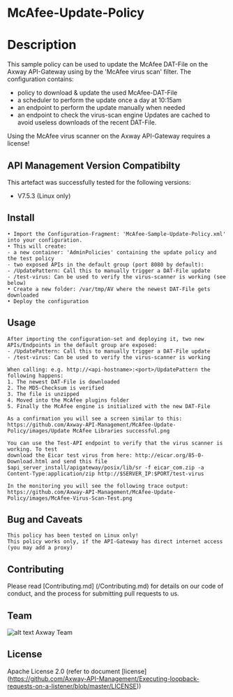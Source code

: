 # McAfee-Update-Policy

# Description
This sample policy can be used to update the McAfee DAT-File on the Axway API-Gateway using by the 'McAfee virus scan' filter.
The configuration contains:
- policy to download & update the used McAfee-DAT-File
- a scheduler to perform the update once a day at 10:15am
- an endpoint to perform the update manually when needed
- an endpoint to check the virus-scan engine
Updates are cached to avoid useless downloads of the recent DAT-File.

Using the McAfee virus scanner on the Axway API-Gateway requires a license!

## API Management Version Compatibilty
This artefact was successfully tested for the following versions:
- V7.5.3 (Linux only)


## Install

```
• Import the Configuration-Fragment: 'McAfee-Sample-Update-Policy.xml' into your configuration.
• This will create:
- a new container: 'AdminPolicies' containing the update policy and the test policy
- two exposed APIs in the default group (port 8080 by default):
- /UpdatePattern: Call this to manually trigger a DAT-File update
- /test-virus: Can be used to verify the virus-scanner is working (see below)
• Create a new folder: /var/tmp/AV where the newest DAT-File gets downloaded
• Deploy the configuration
```

## Usage

```
After importing the configuration-set and deploying it, two new APIs/Endpoints in the default group are exposed:
- /UpdatePattern: Call this to manually trigger a DAT-File update
- /test-virus: Can be used to verify the virus-scanner is working

When calling: e.g. http://<api-hostname>:<port>/UpdatePattern the following happens:
1. The newest DAT-File is downloaded
2. The MD5-Checksum is verified
3. The file is unzipped
4. Moved into the McAfee plugins folder
5. Finally the McAfee engine is initialized with the new DAT-File

As a confirmation you will see a screen similar to this:
https://github.com/Axway-API-Management/McAfee-Update-Policy/images/Update McAfee Libraries successful.png

You can use the Test-API endpoint to verify that the virus scanner is working. To test  
download the Eicar test virus from here: http://eicar.org/85-0-Download.html and send this file
$api_server_install/apigateway/posix/lib/sr -f eicar_com.zip -a Content-Type:application/zip http://$SERVER_IP:$PORT/test-virus

In the monitoring you will see the following trace output:
https://github.com/Axway-API-Management/McAfee-Update-Policy/images/McAfee-Virus-Scan-Test.png
```

## Bug and Caveats

```
This policy has been tested on Linux only!
This policy works only, if the API-Gateway has direct internet access (you may add a proxy)
```

## Contributing

Please read [Contributing.md] (/Contributing.md) for details on our code of conduct, and the process for submitting pull requests to us.

## Team

![alt text][Axwaylogo] Axway Team

[Axwaylogo]: https://github.com/Axway-API-Management/Common/blob/master/img/AxwayLogoSmall.png  "Axway logo"


## License
Apache License 2.0 (refer to document [license] (https://github.com/Axway-API-Management/Executing-loopback-requests-on-a-listener/blob/master/LICENSE))

